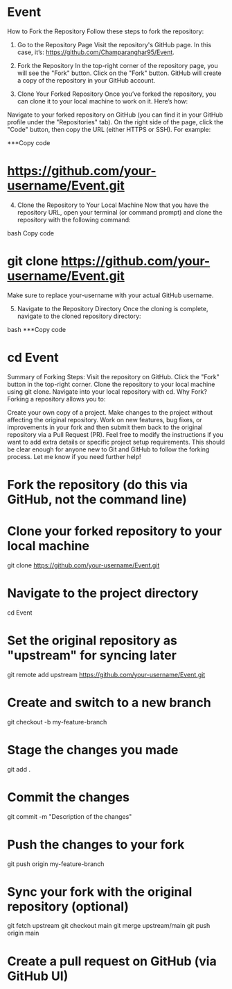 # Event
How to Fork the Repository
Follow these steps to fork the repository:

1. Go to the Repository Page
Visit the repository's GitHub page. In this case, it’s: https://github.com/Champaranghar95/Event.

2. Fork the Repository
In the top-right corner of the repository page, you will see the "Fork" button.
Click on the "Fork" button.
GitHub will create a copy of the repository in your GitHub account.
3. Clone Your Forked Repository
Once you’ve forked the repository, you can clone it to your local machine to work on it. Here’s how:

Navigate to your forked repository on GitHub (you can find it in your GitHub profile under the "Repositories" tab).
On the right side of the page, click the "Code" button, then copy the URL (either HTTPS or SSH).
For example:

***Copy code
# https://github.com/your-username/Event.git
4. Clone the Repository to Your Local Machine
Now that you have the repository URL, open your terminal (or command prompt) and clone the repository with the following command:

bash
Copy code
# git clone https://github.com/your-username/Event.git
Make sure to replace your-username with your actual GitHub username.

5. Navigate to the Repository Directory
Once the cloning is complete, navigate to the cloned repository directory:

bash
***Copy code
# cd Event
Summary of Forking Steps:
Visit the repository on GitHub.
Click the "Fork" button in the top-right corner.
Clone the repository to your local machine using git clone.
Navigate into your local repository with cd.
Why Fork?
Forking a repository allows you to:

Create your own copy of a project.
Make changes to the project without affecting the original repository.
Work on new features, bug fixes, or improvements in your fork and then submit them back to the original repository via a Pull Request (PR).
Feel free to modify the instructions if you want to add extra details or specific project setup requirements. This should be clear enough for anyone new to Git and GitHub to follow the forking process. Let me know if you need further help!
# Fork the repository (do this via GitHub, not the command line)
# Clone your forked repository to your local machine
git clone https://github.com/your-username/Event.git

# Navigate to the project directory
cd Event

# Set the original repository as "upstream" for syncing later
git remote add upstream https://github.com/your-username/Event.git

# Create and switch to a new branch
git checkout -b my-feature-branch

# Stage the changes you made
git add .

# Commit the changes
git commit -m "Description of the changes"

# Push the changes to your fork
git push origin my-feature-branch

# Sync your fork with the original repository (optional)
git fetch upstream
git checkout main
git merge upstream/main
git push origin main

# Create a pull request on GitHub (via GitHub UI)



